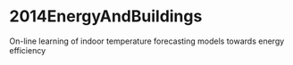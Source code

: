 2014EnergyAndBuildings
======================

On-line learning of indoor temperature forecasting models towards energy efficiency
